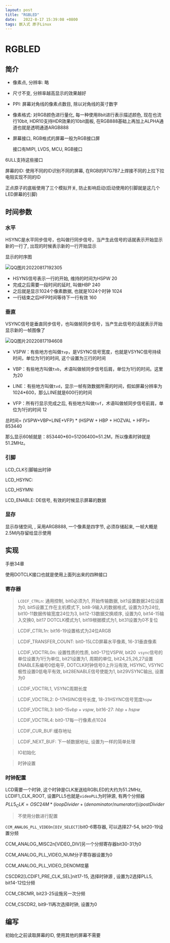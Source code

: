 ```yaml
---
layout: post
title: "RGBLED" 
date:   2022-8-17 15:39:08 +0800
tags: 嵌入式 原子Linux
---
```


# RGBLED

## 简介

+   像素点, 分辨率: 略

+   尺寸不变, 分辨率越高显示的效果越好

+   PPI: 屏幕对角线的像素点数目, 除以对角线的英寸数字

+   像素格式: 对RGB颜色进行量化, 每一种使用8bit进行表示描述颜色, 现在也流行10bit, HDR10支持HDR效果的10bit面板, 在RGB888基础上再加上ALPHA通道也就是透明通道ARGB888

+   屏幕接口, RGB格式的屏幕一般为RGB接口屏

    接口有MIPI, LVDS, MCU, RGB接口

6ULL支持这些接口

屏幕的ID: 使用不同的ID识别不同的屏幕, 在RGB的R7G7B7上焊接不同的上拉下拉电阻实现不同的ID

正点原子的底板使用了三个模拟开关, 防止影响启动(启动使用的引脚就是这几个LED屏幕的引脚)

## 时间参数

### 水平

HSYNC是水平同步信号，也叫做行同步信号，当产生此信号的话就表示开始显示新的一行了, 出现的时候表示新的一行开始显示

显示的时序图

![QQ图片20220817192305](E:\a学习\笔记\img\QQ图片20220817192305.png)

+   HSYNS信号表示一行的开始, 维持的时间为HSPW   20
+    完成之后需要一段时间的延时, 叫做HBP                  240
+   之后就是显示1024个像素数据, 也就是1024个时钟 1024
+   一行结束之后HFP时间等待下一行有效                     160

### 垂直

VSYNC信号是垂直同步信号，也叫做帧同步信号，当产生此信号的话就表示开始显示新的一帧图像了

![QQ图片20220817194608](E:\a学习\笔记\img\QQ图片20220817194608.png)

+   VSPW：有些地方也叫做`tvp`，是VSYNC信号宽度，也就是VSYNC信号持续时间，单位为1行的时间, 这个设置为三行的时间

+   VBP：有些地方叫做`tvb`，术语叫做帧同步信号后肩，单位为1行的时间。这里为20

+   LINE：有些地方叫做`tvd`，显示一帧有效数据所需的时间，假如屏幕分辨率为1024*600，那么LINE就是600行的时间

+   VFP：所有行显示完成之后, 有些地方叫做`tvf`，术语叫做帧同步信号前肩，单位为1行的时间 12

总时间= (VSPW+VBP+LINE+VFP) * (HSPW + HBP + HOZVAL + HFP)= 853440

那么显示60帧就是：853440*60=51206400≈51.2M，所以像素时钟就是51.2MHz。

### 引脚

LCD_CLK引脚输出时钟

LCD_HSYNC:  

LCD_HSYMN:  

LCD_ENABLE: DE信号, 有效的时候显示屏幕的数据

### 显存

显示存储空间, , 采用ARGB888, 一个像素是四字节, 必须存储起来, 一帧大概是2.5M内存留给显示使用

## 实现

手册34章

使用DOTCLK接口也就是使用上面列出来的四种接口

### 寄存器

>   `LCDIF_CTRLn`: 通用控制, bit0必须为1, 开始传输数据, bit1设置数据24位设置为0, bit5设置工作在主机模式下, bit8-9输入的数据格式, 设置为3为24位, bit10-11数据传输宽度24位为3,  bit12-13数据交换顺序, 设置为0, bit14-15输入交换0, bit17 DOTCLK模式为1, bit19根据模式为1, bit31设置为0不复位

>   LCDIF_CTRL1n: bit16-19设置格式为24位ARGB

>   LCDIF_TRANSFER_COUNT: bit0-15LCD屏幕水平像素, 16-31垂直像素

>   LCDIF_VDCTRL0n: 设置性质的性质, bit0-17位VSPW, bit20` vsync`信号的单位设置为1行为单位, bit21设置为1, 周期的单位, bit24,25,26,27设置ENABLE系编号0低电平, DOTCLK时钟信号0上升沿有效, HSYNC, VSYNC极性设置0低电平有效, bit28ENABLE信号使能为1, bit29VSYNC输出, 设置为0

>   LCDIF_VDCTRL1, VSYNC周期长度

>   LCDIF_VDCTRL2: 0-17HSINC信号长度, 18-31HSYNC信号宽度`hspw`

>   LCDIF_VDCTRL3: bit0-15$vbp+vspw$, bit16-27: $hbp+hspw$

>   LCDIF_VDCTRL4: bit0-17每一行像素点1024

>   LCDIF_CUR_BUF:缓存地址

>   LCDIF_NEXT_BUF: 下一帧数据地址, 设置为一样的简单处理

>   IO初始化

>   时钟设置

### 时钟配置

LCD需要一个时钟, 这个时钟是CLK发送给RGBLED的大约为51.2MHz, LCDIF1_CLK_ROOT, 设置PLL5也就是`videoPLL`为时钟源, 有两个分频器
$$
PLL5_CLK = OSC24M * (loopDivider + (denominator / numerator)) / postDivider
$$

>   不使用分数进行配置

`CCM_ANALOG_PLL_VIDEOn[DIV_SELECT]`bit0-6寄存器, 可以选择27-54, bit20-19设置分频

CCM_ANALOG_MISC2n[VIDEO_DIV]另一个分频寄存器bit30-31为0

CCM_ANALOG_PLL_VIDEO_NUM分子寄存器设置为0

CCM_ANALOG_PLL_VIDEO_DENOM坟墓

CSCDR2[LCDIF1_PRE_CLK_SEL]nit17-15, 选择时钟源 , 设置为2选择PLL5, bit14-12位分频

CCM_CBCMR, bit23-25设施另一次分频

CCM_CSCDR2, bit9-11再次选择时钟, 设置为0



## 编写

初始化之前读取屏幕的ID, 使用其他的屏幕不需要













